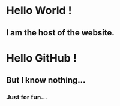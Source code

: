 # Hello World !
## I am the host of the website.
# Hello GitHub !
## But I know nothing...
### Just for fun...

